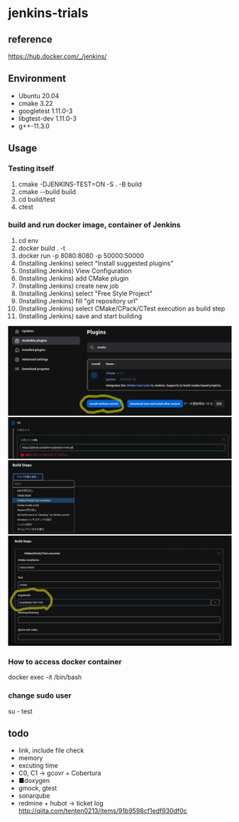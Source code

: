 # jenkins-trials
## reference
https://hub.docker.com/_/jenkins/

## Environment
- Ubuntu 20.04
- cmake 3.22
- googletest 1.11.0-3
- libgtest-dev 1.11.0-3
- g++-11.3.0

## Usage
### Testing itself
1. cmake -DJENKINS-TEST=ON -S . -B build
1. cmake --build build
1. cd build/test
1. ctest

### build and run docker image, container of Jenkins
1. cd env
1. docker build . -t <image-name>
1. docker run -p 8080:8080 -p 50000:50000 <image-name>
1. (Installing Jenkins) select "Install suggested plugins"
1. (Installing Jenkins) View Configuration
1. (Installing Jenkins) add CMake plugin
1. (Installing Jenkins) create new job
1. (Installing Jenkins) select "Free Style Project"
1. (Installing Jenkins) fill "git repository url"
1. (Installing Jenkins) select CMake/CPack/CTest execution as build step
1. (Installing Jenkins) save and start building

![add_plugin1.png](img/add_plugin1.png)
![repository_url.png](img/repository_url.png)
![build_step1.png](img/build_step1.png)
![build_step2.png](img/build_step2.png)


### How to access docker container
docker exec -it <container name> /bin/bash

### change sudo user
su - test

## todo
- link, include file check
- memory
- excuting time
- C0, C1 -> gcovr + Cobertura
- ■doxygen
- gmock, gtest
- sonarqube
- redmine + hubot -> ticket log
http://qiita.com/tenten0213/items/91b9598cf1edf930df0c
